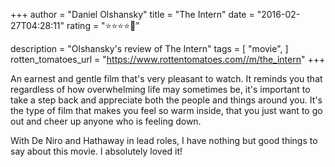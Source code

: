 +++
author = "Daniel Olshansky"
title = "The Intern"
date = "2016-02-27T04:28:11"
rating = "⭐⭐⭐⭐🌟"

description = "Olshansky's review of The Intern"
tags = [
    "movie",
]
rotten_tomatoes_url = "https://www.rottentomatoes.com//m/the_intern"
+++

An earnest and gentle film that's very pleasant to watch. It reminds you that regardless of how overwhelming life may sometimes be, it's important to take a step back and appreciate both the people and things around you. It's the type of film that makes you feel so warm inside, that you just want to go out and cheer up anyone who is feeling down.

With De Niro and Hathaway in lead roles, I have nothing but good things to say about this movie. I absolutely loved it!
